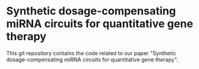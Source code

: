 # Synthetic dosage-compensating miRNA circuits for quantitative gene therapy

This git repository contains the code related to our paper "Synthetic dosage-compensating miRNA circuits for quantitative gene therapy".

